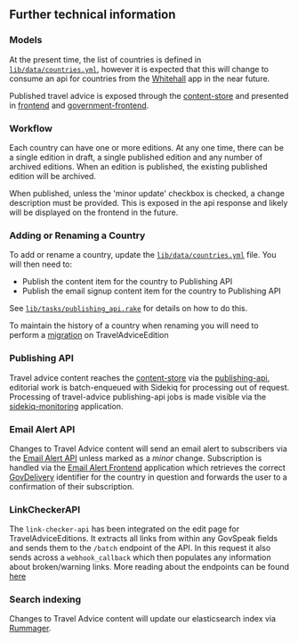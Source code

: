 ## Further technical information

### Models

At the present time, the list of countries is defined in [`lib/data/countries.yml`](../lib/data/countries.yml), however it is expected that this will change to consume an api for countries from the [Whitehall](https://github.com/alphagov/whitehall) app in the near future.

Published travel advice is exposed through the [content-store](https://github.com/alphagov/content-store) and presented in [frontend](https://github.com/alphagov/frontend) and [government-frontend](https://github.com/alphagov/government-frontend).

### Workflow

Each country can have one or more editions. At any one time, there can be a single edition in draft, a single published edition and any number of archived editions. When an edition is published, the existing published edition will be archived.

When published, unless the 'minor update' checkbox is checked, a change description must be provided. This is exposed in the api response and likely will be displayed on the frontend in the future.

### Adding or Renaming a Country

To add or rename a country, update the [`lib/data/countries.yml`](../lib/data/countries.yml) file. You will then need to:

- Publish the content item for the country to Publishing API
- Publish the email signup content item for the country to Publishing API

See [`lib/tasks/publishing_api.rake`](../lib/tasks/publishing_api.rake) for details on how to do this.

To maintain the history of a country when renaming you will need to perform a [migration](../db/migrate/20160916161059_rename_democratic_republic_of_congo.rb) on TravelAdviceEdition

### Publishing API

Travel advice content reaches the [content-store](https://github.com/alphagov/content-store) via the [publishing-api](https://github.com/alphagov/publishing-api), editorial work is batch-enqueued with Sidekiq for processing out of request.
Processing of travel-advice publishing-api jobs is made visible via the [sidekiq-monitoring](https://github.com/alphagov/sidekiq-monitoring) application.

### Email Alert API

Changes to Travel Advice content will send an email alert to subscribers via the [Email Alert API](https://github.com/alphagov/email-alert-api) unless marked as a _minor_ change. Subscription is handled via the [Email Alert Frontend](https://github.com/alphagov/email-alert-frontend) application which retrieves the correct [GovDelivery](https://www.govdelivery.com/) identifier for the country in question and forwards the user to a confirmation of their subscription.

### LinkCheckerAPI

The `link-checker-api` has been integrated on the edit page for TravelAdviceEditions. It extracts all links from within any GovSpeak fields and sends them to the `/batch` endpoint of the API. In this request it also sends across a `webhook_callback` which then populates any information about broken/warning links. More reading about the endpoints can be found [here](https://docs.publishing.service.gov.uk/apis/link-checker-api.html)

### Search indexing

Changes to Travel Advice content will update our elasticsearch index via [Rummager](https://github.com/alphagov/rummager).
